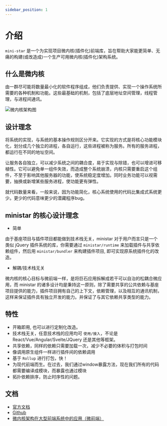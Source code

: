 ```yaml
---
sidebar_position: 1
---
```


# 介绍

`mini-star` 是一个为实现项目微内核(插件化)前端库，旨在帮助大家能更简单、无痛的构建(或改造成)一个生产可用微内核(插件化)架构系统。

## 什么是微内核

由一群尽可能将数量最小化的软件程序组成，他们负责提供、实现一个操作系统所需要的各种机制和功能。这些最基础的机制，包括了底层地址空间管理，线程管理，与进程间通讯。

![微内核架构图](/img/docs/intro.png)

## 设计理念

将系统的实现，与系统的基本操作规则区分开来。它实现的方式是将核心功能模块化，划分成几个独立的进程，各自运行，这些进程被称为服务。所有的服务进程，都运行在不同的地址空间。

让服务各自独立，可以减少系统之间的耦合度，易于实现与除错，也可以增进可移植性。它可以避免单一组件失效，而造成整个系统崩溃，内核只需要重启这个组件，不至于影响其他服务器的功能，使系统稳定度增加。同时业务功能可以视需要，抽换或新增某些服务进程，使功能更有弹性。

就代码数量来看，一般来说，因为功能简化，核心系统使用的代码比集成式系统更少。更少的代码意味更少的潜藏程序bug。

## ministar 的核心设计理念

- 简单

由于基座项目与插件项目都能做到技术栈无关，ministar 对于用户而言只是一个类似 jQuery 插件系统的库，你需要通过 `ministar/runtime` 来加载插件与共享依赖组件，然后用 `ministar/bundler` 来构建插件项目, 即可实现原系统插件化的改造。

- 解耦/技术栈无关

微内核的核心目标与微前端一样，是将巨石应用拆解成若干可以自治的松耦合微应用，而 ministar 的诸多设计均是秉持这一原则，除了需要共享的公共依赖与基座项目提供的能力，插件项目拥有自己的上下文，依赖管理，以及相互的通讯机制，这样来保证插件具有独立开发的能力。并保证了与其它依赖共享类型的能力。

## 特性

- 开箱即用, 也可以进行定制化改造。
- 技术栈无关，任意技术栈的应用均可 `使用/接入`，不论是 React/Vue/Angular/Svelte/JQuery 还是其他等框架。
- 共享依赖，同样的依赖只需要加载一次，减少不必要的体积与打包时间
- 像调用原生组件一样进行插件间的依赖调用
- 基于 `Rollup` 进行打包，快！
- 为现代前端而生。在过去，我们通过window暴露方法，现在我们所有的代码都需要编译成模块，而暴露也通过模块
- 拓扑依赖排序，防止时序性的问题。

## 文档

- [官方文档](https://ministar.moonrailgun.com/)
- [Github](https://github.com/moonrailgun/mini-star)
- [微内核架构在大型前端系统中的应用（微前端）](https://segmentfault.com/a/1190000016862735)
